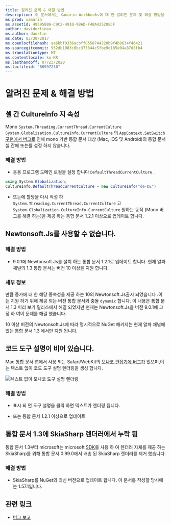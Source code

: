 ```yaml
---
title: 알려진 문제 & 해결 방법
description: 이 문서에서는 Xamarin Workbooks에 대 한 알려진 문제 및 해결 방법을 설명 합니다. CultureInfo 문제, JSON 문제 등에 대해 설명 합니다.
ms.prod: xamarin
ms.assetid: 495958BA-C9C2-4910-9BAD-F48A425208CF
author: davidortinau
ms.author: daortin
ms.date: 03/30/2017
ms.openlocfilehash: aa6bbf9336acbff8558744220b9f4b8634f46421
ms.sourcegitcommit: 952db1983c0bc373844c5fbe9d185e04a87d8fb4
ms.translationtype: MT
ms.contentlocale: ko-KR
ms.lasthandoff: 07/23/2020
ms.locfileid: "86997230"
---
```

# <a name="known-issues--workarounds"></a>알려진 문제 & 해결 방법

## <a name="persistence-of-cultureinfo-across-cells"></a>셀 간 CultureInfo 지 속성

Mono `System.Threading.CurrentThread.CurrentCulture` `System.Globalization.CultureInfo.CurrentCulture` [의 `AppContext.SetSwitch` 구현에서 버그로][appcontext-bug] 인해 mono 기반 통합 문서 대상 (Mac, iOS 및 Android)의 통합 문서 셀 간에 또는를 설정 하지 않습니다.

### <a name="workarounds"></a>해결 방법

- 응용 프로그램 도메인 로컬을 설정 합니다 `DefaultThreadCurrentCulture` .

```csharp
using System.Globalization;
CultureInfo.DefaultThreadCurrentCulture = new CultureInfo("de-DE")
```

- 또는에 할당을 다시 작성 하 `System.Threading.CurrentThread.CurrentCulture` 고 `System.Globalization.CultureInfo.CurrentCulture` 원하는 동작 (Mono 버그를 해결 하는)을 제공 하는 통합 문서 1.2.1 이상으로 업데이트 합니다.

## <a name="unable-to-use-newtonsoftjson"></a>Newtonsoft.Js를 사용할 수 없습니다.

### <a name="workaround"></a>해결 방법

- 9.0.1에 Newtonsoft.Js를 설치 하는 통합 문서 1.2.1로 업데이트 합니다.
  현재 알파 채널의 1.3 통합 문서는 버전 10 이상을 지원 합니다.

### <a name="details"></a>세부 정보

만큼 증가에 대 한 해당 종속성을 제공 하는 10의 Newtonsoft.Js출시 되었습니다 .이는 지원 하기 위해 제공 되는 버전 통합 문서와 충돌 `dynamic` 합니다. 이 내용은 통합 문서 1.3 미리 보기 릴리스에서 해결 되었지만 현재는 Newtonsoft.Js을 버전 9.0.1에 고정 하 여이 문제를 해결 했습니다.

10 이상 버전의 Newtonsoft.Js에 따라 명시적으로 NuGet 패키지는 현재 알파 채널에 있는 통합 문서 1.3 에서만 지원 됩니다.

## <a name="code-tooltips-are-blank"></a>코드 도구 설명이 비어 있습니다.

Mac 통합 문서 앱에서 사용 되는 Safari/WebKit의 [모나코 편집기에 버그가][monaco-bug] 있으며,이는 텍스트 없이 코드 도구 설명 렌더링을 생성 합니다.

![텍스트 없이 모나코 도구 설명 렌더링](general-images/monaco-signature-help-bug.png)

### <a name="workaround"></a>해결 방법

- 표시 되 면 도구 설명을 클릭 하면 텍스트가 렌더링 됩니다.

- 또는 통합 문서 1.2.1 이상으로 업데이트

[appcontext-bug]: https://bugzilla.xamarin.com/show_bug.cgi?id=54448
[monaco-bug]: https://github.com/Microsoft/monaco-editor/issues/408

## <a name="skiasharp-renderers-are-missing-in-workbooks-13"></a>통합 문서 1.3에 SkiaSharp 렌더러에서 누락 됨

통합 문서 1.3부터 microsoft는 microsoft [SDK](~/tools/workbooks/sdk/index.md)를 사용 하 여 렌더러 자체를 제공 하는 SkiaSharp를 위해 통합 문서 0.99.0에서 배송 된 SkiaSharp 렌더러를 제거 했습니다.

### <a name="workaround"></a>해결 방법

- SkiaSharp를 NuGet의 최신 버전으로 업데이트 합니다. 이 문서를 작성할 당시에는 1.57.1입니다.

## <a name="related-links"></a>관련 링크

- [버그 보고](~/tools/workbooks/install.md#reporting-bugs)
